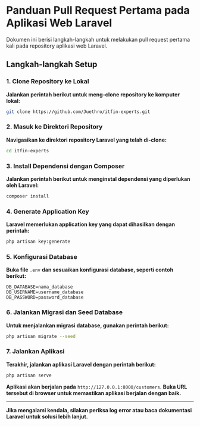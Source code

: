 # **Panduan Pull Request Pertama pada Aplikasi Web Laravel**

Dokumen ini berisi langkah-langkah untuk melakukan pull request pertama kali pada repository aplikasi web Laravel.

## **Langkah-langkah Setup**

### **1. Clone Repository ke Lokal**
**Jalankan perintah berikut untuk meng-clone repository ke komputer lokal:**
```sh
git clone https://github.com/Juethro/itfin-experts.git
```

### **2. Masuk ke Direktori Repository**
**Navigasikan ke direktori repository Laravel yang telah di-clone:**
```sh
cd itfin-experts
```

### **3. Install Dependensi dengan Composer**
**Jalankan perintah berikut untuk menginstal dependensi yang diperlukan oleh Laravel:**
```sh
composer install
```

### **4. Generate Application Key**
**Laravel memerlukan application key yang dapat dihasilkan dengan perintah:**
```sh
php artisan key:generate
```

### **5. Konfigurasi Database**
**Buka file** `.env` **dan sesuaikan konfigurasi database, seperti contoh berikut:**
```
DB_DATABASE=nama_database
DB_USERNAME=username_database
DB_PASSWORD=password_database
```

### **6. Jalankan Migrasi dan Seed Database**
**Untuk menjalankan migrasi database, gunakan perintah berikut:**
```sh
php artisan migrate --seed
```

### **7. Jalankan Aplikasi**
**Terakhir, jalankan aplikasi Laravel dengan perintah berikut:**
```sh
php artisan serve
```
**Aplikasi akan berjalan pada** `http://127.0.0.1:8000/customers`. **Buka URL tersebut di browser untuk memastikan aplikasi berjalan dengan baik.**

---

**Jika mengalami kendala, silakan periksa log error atau baca dokumentasi Laravel untuk solusi lebih lanjut.**